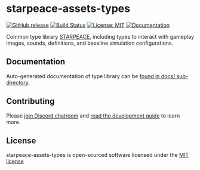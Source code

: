 
# starpeace-assets-types

[![GitHub release](https://img.shields.io/github/release/starpeace-project/starpeace-assets-types.svg)](https://github.com/starpeace-project/starpeace-assets-types/releases/)
[![Build Status](https://travis-ci.org/starpeace-project/starpeace-assets-types.svg)](https://travis-ci.org/starpeace-project/starpeace-assets-types)
[![License: MIT](https://img.shields.io/badge/License-MIT-green.svg)](https://opensource.org/licenses/MIT)
[![Documentation](https://img.shields.io/badge/docs-STARPEACE-green.svg)](./docs/documentation.md)

Common type library [STARPEACE](https://www.starpeace.io), including types to interact with gameplay images, sounds, definitions, and baseline simulation configurations.

## Documentation

Auto-generated documentation of type library can be [found in docs/ sub-directory](./docs/documentation.md).

## Contributing

Please [join Discord chatroom](https://discord.gg/TF9Bmsj) and [read the development guide](./DEVELOPMENT.md) to learn more.

## License

starpeace-assets-types is open-sourced software licensed under the [MIT license](http://opensource.org/licenses/MIT)
